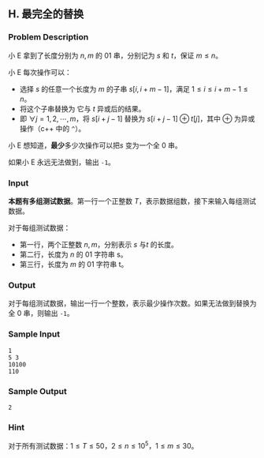 ## H. 最完全的替换

### Problem Description

小 E 拿到了长度分别为 $n, m$ 的 01
串，分别记为 $s$ 和 $t$，保证 $m\leq n$。

小 E 每次操作可以：
- 选择 $s$ 的任意一个长度为 $m$ 的子串 $s[i, i+m-1]$，满足 $1\leq i\leq i +m-1\leq n$。
- 将这个子串替换为 它与 $t$ 异或后的结果。
- 即 $\forall j=1,2,\cdots, m$，将 $s[i+j-1]$ 替换为 $s[i+j-1]\oplus t[j]$，其中 $\oplus$ 为异或操作（c++ 中的 `^`）。

小 E 想知道，**最少**多少次操作可以把$s$ 变为一个全 0 串。

如果小 E 永远无法做到，输出 `-1`。

### Input

**本题有多组测试数据**。第一行一个正整数 $T$，表示数据组数，接下来输入每组测试数据。

对于每组测试数据：
- 第一行，两个正整数 $n,m$，分别表示 $s$ 与$t$     的长度。
- 第二行，长度为 $n$ 的 01 字符串 s。
- 第三行，长度为 $m$ 的 01 字符串 t。

### Output

对于每组测试数据，输出一行一个整数，表示最少操作次数。如果无法做到替换为全
0 串，则输出 `-1`。

### Sample Input

```plain
1
5 3
10100
110
```

### Sample Output

```plain
2
```

### Hint

对于所有测试数据：$1\leq T\leq 50$，$2\leq n\leq 10^5$，$1\leq m\leq 30$。

